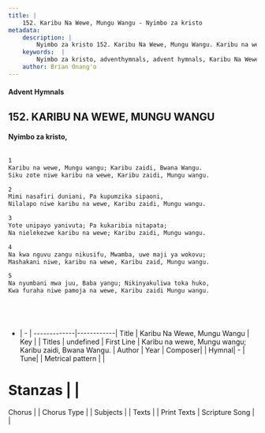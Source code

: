 ```yaml
---
title: |
    152. Karibu Na Wewe, Mungu Wangu - Nyimbo za kristo
metadata:
    description: |
        Nyimbo za kristo 152. Karibu Na Wewe, Mungu Wangu. Karibu na wewe, Mungu wangu; Karibu zaidi, Bwana Wangu. Siku zote niwe karibu na wewe, Karibu zaidi, Mungu wangu.  
    keywords:  |
        Nyimbo za kristo, adventhymnals, advent hymnals, Karibu Na Wewe, Mungu Wangu, Karibu na wewe, Mungu wangu; Karibu zaidi, Bwana Wangu.. 
    author: Brian Onang'o
---
```


#### Advent Hymnals
## 152. KARIBU NA WEWE, MUNGU WANGU
####  Nyimbo za kristo,

```txt

1
Karibu na wewe, Mungu wangu; Karibu zaidi, Bwana Wangu.
Siku zote niwe karibu na wewe, Karibu zaidi, Mungu wangu.

2
Mimi nasafiri duniani, Pa kupumzika sipaoni,
Nilalapo niwe karibu na wewe, Karibu zaidi, Mungu wangu.

3
Yote unipayo yanivuta; Pa kukaribia nitapata;
Na nielekezwe karibu na wewe; Karibu zaidi, Mungu wangu.

4
Na kwa nguvu zangu nikusifu, Mwamba, uwe maji ya wokovu;
Mashakani niwe, karibu na wewe, Karibu zaid, Mungu wangu.

5
Na nyumbani mwa juu, Baba yangu; Nikinyakuliwa toka huko,
Kwa furaha niwe pamoja na wewe, Karibu zaidi Mungu wangu.






```

- |   -  |
-------------|------------|
Title | Karibu Na Wewe, Mungu Wangu |
Key |  |
Titles | undefined |
First Line | Karibu na wewe, Mungu wangu; Karibu zaidi, Bwana Wangu. |
Author | 
Year | 
Composer| |
Hymnal|  - |
Tune|  |
Metrical pattern | |
# Stanzas |  |
Chorus |  |
Chorus Type |  |
Subjects | |
Texts |  |
Print Texts | 
Scripture Song |  |
    
